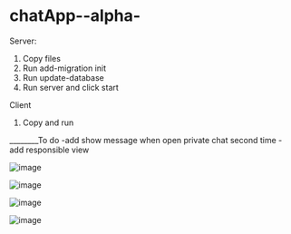 # chatApp--alpha-

Server:
1. Copy files
2. Run add-migration init
3. Run update-database
4. Run server and click start

Client
1. Copy and run


________To do
-add show message when open private chat second time
-add responsible view


![image](https://user-images.githubusercontent.com/47826375/132100518-96ed1cf8-b993-42e2-a3be-c8b11de61d3c.png)

![image](https://user-images.githubusercontent.com/47826375/132100530-4b9bccc9-601a-4695-a62d-e48f847f2ab8.png)

![image](https://user-images.githubusercontent.com/47826375/132100553-f4affffb-c9fd-4ccf-8ef6-12db8a78c40a.png)

![image](https://user-images.githubusercontent.com/47826375/132100566-edb162b9-dec6-4725-b5e1-58333932255d.png)